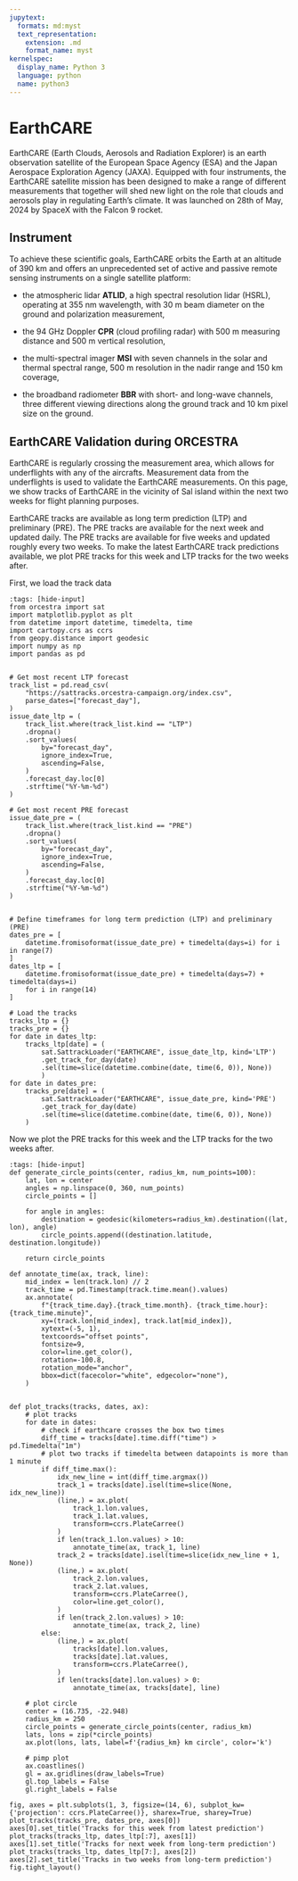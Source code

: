 ```yaml
---
jupytext:
  formats: md:myst
  text_representation:
    extension: .md
    format_name: myst
kernelspec:
  display_name: Python 3
  language: python
  name: python3
---
```


# EarthCARE


EarthCARE (Earth Clouds, Aerosols and Radiation Explorer) is an earth observation satellite of the European Space Agency (ESA) and the Japan Aerospace Exploration Agency (JAXA). Equipped with four instruments, the EarthCARE satellite mission has been designed to make a range of different measurements that together will shed new light on the role that clouds and aerosols play in regulating Earth’s climate. It was launched on 28th of May, 2024 by SpaceX with the Falcon 9 rocket.


## Instrument

To achieve these scientific goals, EarthCARE orbits the Earth at an altitude of 390 km and offers an unprecedented set of active and passive remote sensing instruments on a single satellite platform:

* the atmospheric lidar **ATLID**, a high spectral resolution lidar (HSRL), operating at 355 nm wavelength, with 30 m beam diameter on the ground and polarization measurement,
 
* the 94 GHz Doppler **CPR** (cloud profiling radar) with 500 m measuring distance and 500 m vertical resolution,
 
* the multi-spectral imager **MSI** with seven channels in the solar and thermal spectral range, 500 m resolution in the nadir range and 150 km coverage,
 
* the broadband radiometer **BBR** with short- and long-wave channels, three different viewing directions along the ground track and 10 km pixel size on the ground.

## EarthCARE Validation during ORCESTRA

EarthCARE is regularly crossing the measurement area, which allows for underflights with any of the aircrafts. Measurement data from the underflights is used to validate the EarthCARE measurements. On this page, we show tracks of EarthCARE in the vicinity of Sal island within the next two weeks for flight planning purposes. 

EarthCARE tracks are available as long term prediction (LTP) and preliminary (PRE). The PRE tracks are available for the next week and updated daily. The PRE tracks are available for five weeks and updated roughly every two weeks. To make the latest EarthCARE track predictions available, we plot PRE tracks for this week and LTP tracks for the two weeks after. 

First, we load the track data 
```{code-cell} python3
:tags: [hide-input]
from orcestra import sat
import matplotlib.pyplot as plt
from datetime import datetime, timedelta, time
import cartopy.crs as ccrs
from geopy.distance import geodesic
import numpy as np
import pandas as pd


# Get most recent LTP forecast
track_list = pd.read_csv(
    "https://sattracks.orcestra-campaign.org/index.csv",
    parse_dates=["forecast_day"],
)
issue_date_ltp = (
    track_list.where(track_list.kind == "LTP")
    .dropna()
    .sort_values(
        by="forecast_day",
        ignore_index=True,
        ascending=False,
    )
    .forecast_day.loc[0]
    .strftime("%Y-%m-%d")
)

# Get most recent PRE forecast
issue_date_pre = (
    track_list.where(track_list.kind == "PRE")
    .dropna()
    .sort_values(
        by="forecast_day",
        ignore_index=True,
        ascending=False,
    )
    .forecast_day.loc[0]
    .strftime("%Y-%m-%d")
)


# Define timeframes for long term prediction (LTP) and preliminary (PRE)
dates_pre = [
    datetime.fromisoformat(issue_date_pre) + timedelta(days=i) for i in range(7)
]
dates_ltp = [
    datetime.fromisoformat(issue_date_pre) + timedelta(days=7) + timedelta(days=i)
    for i in range(14)
]

# Load the tracks 
tracks_ltp = {}
tracks_pre = {}
for date in dates_ltp:
    tracks_ltp[date] = (
        sat.SattrackLoader("EARTHCARE", issue_date_ltp, kind='LTP')
        .get_track_for_day(date)
        .sel(time=slice(datetime.combine(date, time(6, 0)), None))
        )
for date in dates_pre:
    tracks_pre[date] = (
        sat.SattrackLoader("EARTHCARE", issue_date_pre, kind='PRE')
        .get_track_for_day(date)
        .sel(time=slice(datetime.combine(date, time(6, 0)), None))
    )
```
Now we plot the PRE tracks for this week and the LTP tracks for the two weeks after. 

```{code-cell} python3
:tags: [hide-input]
def generate_circle_points(center, radius_km, num_points=100):
    lat, lon = center
    angles = np.linspace(0, 360, num_points)
    circle_points = []

    for angle in angles:
        destination = geodesic(kilometers=radius_km).destination((lat, lon), angle)
        circle_points.append((destination.latitude, destination.longitude))

    return circle_points

def annotate_time(ax, track, line):
    mid_index = len(track.lon) // 2
    track_time = pd.Timestamp(track.time.mean().values)
    ax.annotate(
        f"{track_time.day}.{track_time.month}. {track_time.hour}:{track_time.minute}",
        xy=(track.lon[mid_index], track.lat[mid_index]),
        xytext=(-5, 1),
        textcoords="offset points",
        fontsize=9,
        color=line.get_color(),
        rotation=-100.8,
        rotation_mode="anchor",
        bbox=dict(facecolor="white", edgecolor="none"),
    )


def plot_tracks(tracks, dates, ax):
    # plot tracks
    for date in dates:
        # check if earthcare crosses the box two times
        diff_time = tracks[date].time.diff("time") > pd.Timedelta("1m")
        # plot two tracks if timedelta between datapoints is more than 1 minute
        if diff_time.max():
            idx_new_line = int(diff_time.argmax())
            track_1 = tracks[date].isel(time=slice(None, idx_new_line))
            (line,) = ax.plot(
                track_1.lon.values,
                track_1.lat.values,
                transform=ccrs.PlateCarree()
            )
            if len(track_1.lon.values) > 10:
                annotate_time(ax, track_1, line)
            track_2 = tracks[date].isel(time=slice(idx_new_line + 1, None))
            (line,) = ax.plot(
                track_2.lon.values,
                track_2.lat.values,
                transform=ccrs.PlateCarree(),
                color=line.get_color(),
            )
            if len(track_2.lon.values) > 10:
                annotate_time(ax, track_2, line)
        else:
            (line,) = ax.plot(
                tracks[date].lon.values,
                tracks[date].lat.values,
                transform=ccrs.PlateCarree(),
            )
            if len(tracks[date].lon.values) > 0:
                annotate_time(ax, tracks[date], line)

    # plot circle
    center = (16.735, -22.948) 
    radius_km = 250
    circle_points = generate_circle_points(center, radius_km)
    lats, lons = zip(*circle_points)
    ax.plot(lons, lats, label=f'{radius_km} km circle', color='k')

    # pimp plot
    ax.coastlines()
    gl = ax.gridlines(draw_labels=True)
    gl.top_labels = False
    gl.right_labels = False

fig, axes = plt.subplots(1, 3, figsize=(14, 6), subplot_kw={'projection': ccrs.PlateCarree()}, sharex=True, sharey=True)
plot_tracks(tracks_pre, dates_pre, axes[0])
axes[0].set_title('Tracks for this week from latest prediction')
plot_tracks(tracks_ltp, dates_ltp[:7], axes[1])
axes[1].set_title('Tracks for next week from long-term prediction')
plot_tracks(tracks_ltp, dates_ltp[7:], axes[2])
axes[2].set_title('Tracks in two weeks from long-term prediction')
fig.tight_layout()
```

